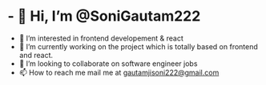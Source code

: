 # - 👋  Hi, I’m @SoniGautam222
- 👀 I’m interested in frontend developement & react 
- 🌱 I’m currently working on the project which is totally based on frontend and react. 
- 💞️ I’m looking to collaborate on software engineer jobs
- 📫 How to reach me mail me at gautamjisoni222@gmail.com

<!---
SoniGautam222/SoniGautam222 is a ✨ special ✨ repository because its `README.md` (this file) appears on your GitHub profile.
You can click the Preview link to take a look at your changes.
--->
